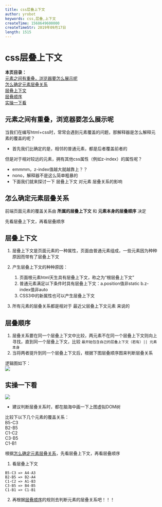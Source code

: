 ```yaml
---
title: css层叠上下文
author: yrobot
keywords: css,层叠,上下文
createTime: 1568649600000
createTimeStr: 2019年09月17日
length: 1515
---
```

# css层叠上下文 
__本页目录：__   
[元素之间有重叠，浏览器要怎么展示呢](#question)  
[怎么确定元素层叠关系](#how)  
[层叠上下文](#sxw)  
[层叠顺序](#xdsx)  
[实操一下看](#doit)  

<a id='question'></a>

## 元素之间有重叠，浏览器要怎么展示呢

  当我们在编写html+css时，常常会遇到元素覆盖的问题，那解释器是怎么解释元素的覆盖的呢？  

  - 首先我们比确定的是，相邻的普通元素，都是后者覆盖前者的  

  但是对于相对较远的元素，拥有其他css属性（例如z-index）的属性呢？  

  - emmmm，z-index值越大就越靠上？？ 
  - nono，解释器不是这么简单粗暴的  
  - 下面我们就来探讨一下 层叠上下文 对元素 层叠关系的影响   


<a id='how'></a>

## 怎么确定元素层叠关系

前端页面元素的覆盖关系由 __所属的层叠上下文__ 和 __元素本身的层叠顺序__ 决定  

先看层叠上下文，再看层叠顺序  

<a id='sxw'></a>

## 层叠上下文  

1. 层叠上下文是页面元素的一种属性，页面由普通元素组成，一些元素因为种种原因而带有了层叠上下文  

2. 产生层叠上下文的种种原因：  
    1. 页面根元素html天生具有层叠上下文，称之为“根层叠上下文”
    2. 普通元素满足以下条件时具有层叠上下文：a.position值非static  b.z-index值非auto
    3. CSS3中的新属性也可以产生层叠上下文

3. 所有元素的层叠关系都是相对于 最近父层叠上下文元素 来说的   

<a id='xdsx'></a>

## 层叠顺序  

1. 层叠关系要在同一个层叠上下文中比较，两元素不在同一个层叠上下文则向上寻找，直到同一个层叠上下文，比较 `最开始包含自己的层叠上下文（若有）|| 元素本身`   
2. 当将两者提升到同一个层叠上下文后，根据下图层叠顺序图来判断层叠关系 


逻辑图如下：  
![](https://tva1.sinaimg.cn/large/006y8mN6ly1g72kli5irwj30hg08pmyl.jpg)



<a id='doit'></a>

## 实操一下看  

![](https://tva1.sinaimg.cn/large/006y8mN6ly1g72kpdobofj30x70guacd.jpg)  
* 建议判断层叠关系时，都在脑海中画一下上图虚拟DOM树  

比较下以下几个元素的覆盖关系：  
B5-C3  
B2-B5  
C1-C2  
C3-B5  
C1-B1   

根据[怎么确定元素层叠关系](#how)，先看层叠上下文，再看层叠顺序  

1. 看层叠上下文  
```
B5-C3 => A4-A3   
B2-B5 => B2-A4   
C1-C2 => A1-B3   
C3-B5 => B4-B5   
C1-B1 => C1-B1   
```
2. 再根据[层叠顺序](#xdsx)的规则去判断元素的层叠关系吧！！！


